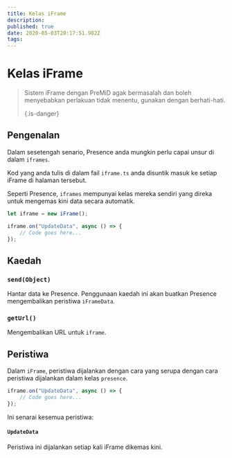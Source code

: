 ```yaml
---
title: Kelas iFrame
description:
published: true
date: 2020-05-03T20:17:51.982Z
tags:
---
```


# Kelas iFrame
> Sistem iFrame dengan PreMiD agak bermasalah dan boleh menyebabkan perlakuan tidak menentu, gunakan dengan berhati-hati. 
> 
> {.is-danger}

## Pengenalan

Dalam sesetengah senario, Presence anda mungkin perlu capai unsur di dalam `iframes`.

Kod yang anda tulis di dalam fail `iframe.ts` anda disuntik masuk ke setiap iFrame di halaman tersebut.

Seperti Presence, `iframes` mempunyai kelas mereka sendiri yang direka untuk mengemas kini data secara automatik.

```typescript
let iframe = new iFrame();

iframe.on("UpdateData", async () => {
    // Code goes here...
});
```

## Kaedah

### `send(Object)`
Hantar data ke Presence. Penggunaan kaedah ini akan buatkan Presence mengembalikan peristiwa `iFrameData`.

### `getUrl()`
Mengembalikan URL untuk `iframe`.

## Peristiwa
Dalam `iFrame`, peristiwa dijalankan dengan cara yang serupa dengan cara peristiwa dijalankan dalam kelas `presence`.

```typescript
iframe.on("UpdateData", async () => {
    // Code goes here...
});
```

Ini senarai kesemua peristiwa:

#### `UpdateData`

Peristiwa ini dijalankan setiap kali iFrame dikemas kini.
